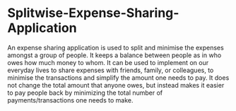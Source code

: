 # Splitwise-Expense-Sharing-Application
An expense sharing application is used to split and minimise the expenses amongst a group of people. It keeps a balance between people as in who owes how much money to whom. It can be used to implement on our everyday lives to share expenses with friends, family, or colleagues, to minimise the transactions and simplify the amount one needs to pay. It does not change the total amount that anyone owes, but instead makes it easier to pay people back by minimizing the total number of payments/transactions one needs to make.
